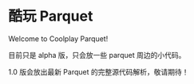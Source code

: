# 酷玩 Parquet

Welcome to Coolplay Parquet!

目前只是 alpha 版，只会放一些 parquet 周边的小代码。

1.0 版会放出最新 Parquet 的完整源代码解析，敬请期待！
